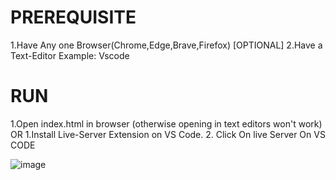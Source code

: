 # PREREQUISITE

  1.Have Any one Browser(Chrome,Edge,Brave,Firefox)
  [OPTIONAL]
  2.Have a Text-Editor Example: Vscode

# RUN

1.Open index.html in browser (otherwise opening in text editors won't work)
OR
1.Install Live-Server Extension on VS Code.
2. Click On live Server On VS CODE

![image](https://cdn.discordapp.com/attachments/874721984129413160/893464237651922964/unknown.png)
